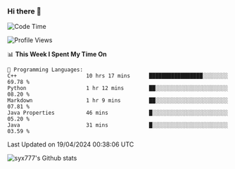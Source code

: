 ### Hi there 👋

<!--
**syx777/syx777** is a ✨ _special_ ✨ repository because its `README.md` (this file) appears on your GitHub profile.

Here are some ideas to get you started:

- 🔭 I’m currently working on ...
- 🌱 I’m currently learning ...
- 👯 I’m looking to collaborate on ...
- 🤔 I’m looking for help with ...
- 💬 Ask me about ...
- 📫 How to reach me: ...
- 😄 Pronouns: ...
- ⚡ Fun fact: ...
-->
<!--START_SECTION:waka-->
![Code Time](http://img.shields.io/badge/Code%20Time-50%20hrs%2021%20mins-blue)

![Profile Views](http://img.shields.io/badge/Profile%20Views-16-blue)

📊 **This Week I Spent My Time On** 

```text
💬 Programming Languages: 
C++                      10 hrs 17 mins      █████████████████░░░░░░░░   69.78 % 
Python                   1 hr 12 mins        ██░░░░░░░░░░░░░░░░░░░░░░░   08.20 % 
Markdown                 1 hr 9 mins         ██░░░░░░░░░░░░░░░░░░░░░░░   07.81 % 
Java Properties          46 mins             █░░░░░░░░░░░░░░░░░░░░░░░░   05.20 % 
Java                     31 mins             █░░░░░░░░░░░░░░░░░░░░░░░░   03.59 % 
```


 Last Updated on 19/04/2024 00:38:06 UTC
<!--END_SECTION:waka-->

![syx777's Github stats](https://github-readme-stats.vercel.app/api?username=syx777&show_icons=true)

